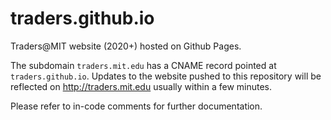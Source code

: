 # traders.github.io

Traders@MIT website (2020+) hosted on Github Pages.

The subdomain `traders.mit.edu` has a CNAME record pointed at `traders.github.io`. Updates to the website pushed to this repository will be reflected on <http://traders.mit.edu> usually within a few minutes.

Please refer to in-code comments for further documentation.
